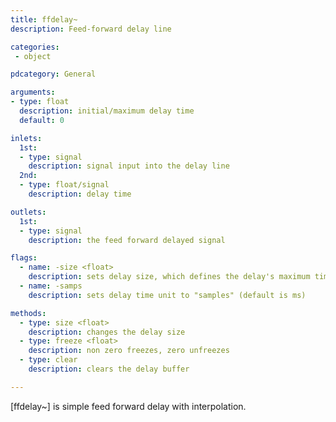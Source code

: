 ```yaml
---
title: ffdelay~
description: Feed-forward delay line

categories:
 - object

pdcategory: General

arguments:
- type: float
  description: initial/maximum delay time
  default: 0

inlets:
  1st:
  - type: signal
    description: signal input into the delay line
  2nd:
  - type: float/signal
    description: delay time

outlets:
  1st:
  - type: signal
    description: the feed forward delayed signal

flags:
  - name: -size <float>
    description: sets delay size, which defines the delay's maximum time (default 1000 ms or argument's value if given)
  - name: -samps
    description: sets delay time unit to "samples" (default is ms)

methods:
  - type: size <float>
    description: changes the delay size
  - type: freeze <float>
    description: non zero freezes, zero unfreezes
  - type: clear
    description: clears the delay buffer

---
```


[ffdelay~] is simple feed forward delay with interpolation.

